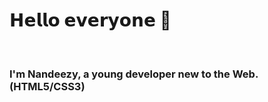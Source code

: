 <h1>𝗛𝗲𝗹𝗹𝗼 𝗲𝘃𝗲𝗿𝘆𝗼𝗻𝗲 💋</h1>
<br>
<h3> I'm Nandeezy, a young developer new to the Web. (HTML5/CSS3) </h3>
